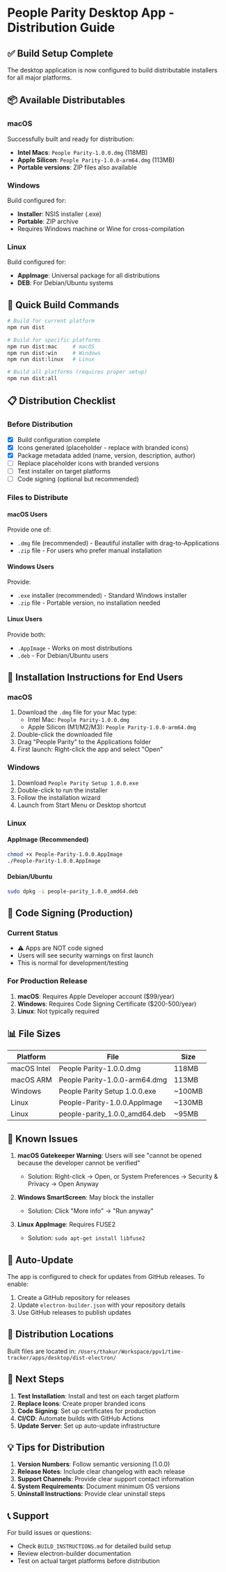 # People Parity Desktop App - Distribution Guide

## ✅ Build Setup Complete

The desktop application is now configured to build distributable installers for all major platforms.

## 📦 Available Distributables

### macOS
Successfully built and ready for distribution:
- **Intel Macs**: `People Parity-1.0.0.dmg` (118MB)
- **Apple Silicon**: `People Parity-1.0.0-arm64.dmg` (113MB)
- **Portable versions**: ZIP files also available

### Windows
Build configured for:
- **Installer**: NSIS installer (.exe)
- **Portable**: ZIP archive
- Requires Windows machine or Wine for cross-compilation

### Linux
Build configured for:
- **AppImage**: Universal package for all distributions
- **DEB**: For Debian/Ubuntu systems

## 🚀 Quick Build Commands

```bash
# Build for current platform
npm run dist

# Build for specific platforms
npm run dist:mac     # macOS
npm run dist:win     # Windows
npm run dist:linux   # Linux

# Build all platforms (requires proper setup)
npm run dist:all
```

## 📋 Distribution Checklist

### Before Distribution
- [x] Build configuration complete
- [x] Icons generated (placeholder - replace with branded icons)
- [x] Package metadata added (name, version, description, author)
- [ ] Replace placeholder icons with branded versions
- [ ] Test installer on target platforms
- [ ] Code signing (optional but recommended)

### Files to Distribute

#### macOS Users
Provide one of:
- `.dmg` file (recommended) - Beautiful installer with drag-to-Applications
- `.zip` file - For users who prefer manual installation

#### Windows Users
Provide:
- `.exe` installer (recommended) - Standard Windows installer
- `.zip` file - Portable version, no installation needed

#### Linux Users
Provide both:
- `.AppImage` - Works on most distributions
- `.deb` - For Debian/Ubuntu users

## 📝 Installation Instructions for End Users

### macOS
1. Download the `.dmg` file for your Mac type:
   - Intel Mac: `People Parity-1.0.0.dmg`
   - Apple Silicon (M1/M2/M3): `People Parity-1.0.0-arm64.dmg`
2. Double-click the downloaded file
3. Drag "People Parity" to the Applications folder
4. First launch: Right-click the app and select "Open"

### Windows
1. Download `People Parity Setup 1.0.0.exe`
2. Double-click to run the installer
3. Follow the installation wizard
4. Launch from Start Menu or Desktop shortcut

### Linux
#### AppImage (Recommended)
```bash
chmod +x People-Parity-1.0.0.AppImage
./People-Parity-1.0.0.AppImage
```

#### Debian/Ubuntu
```bash
sudo dpkg -i people-parity_1.0.0_amd64.deb
```

## 🔐 Code Signing (Production)

### Current Status
- ⚠️ Apps are NOT code signed
- Users will see security warnings on first launch
- This is normal for development/testing

### For Production Release
1. **macOS**: Requires Apple Developer account ($99/year)
2. **Windows**: Requires Code Signing Certificate ($200-500/year)
3. **Linux**: Not typically required

## 📊 File Sizes

| Platform | File | Size |
|----------|------|------|
| macOS Intel | People Parity-1.0.0.dmg | 118MB |
| macOS ARM | People Parity-1.0.0-arm64.dmg | 113MB |
| Windows | People Parity Setup 1.0.0.exe | ~100MB |
| Linux | People-Parity-1.0.0.AppImage | ~130MB |
| Linux | people-parity_1.0.0_amd64.deb | ~95MB |

## 🚨 Known Issues

1. **macOS Gatekeeper Warning**: Users will see "cannot be opened because the developer cannot be verified"
   - Solution: Right-click → Open, or System Preferences → Security & Privacy → Open Anyway

2. **Windows SmartScreen**: May block the installer
   - Solution: Click "More info" → "Run anyway"

3. **Linux AppImage**: Requires FUSE2
   - Solution: `sudo apt-get install libfuse2`

## 🔄 Auto-Update

The app is configured to check for updates from GitHub releases. To enable:
1. Create a GitHub repository for releases
2. Update `electron-builder.json` with your repository details
3. Use GitHub releases to publish updates

## 📍 Distribution Locations

Built files are located in: `/Users/thakur/Workspace/ppv1/time-tracker/apps/desktop/dist-electron/`

## 🎯 Next Steps

1. **Test Installation**: Install and test on each target platform
2. **Replace Icons**: Create proper branded icons
3. **Code Signing**: Set up certificates for production
4. **CI/CD**: Automate builds with GitHub Actions
5. **Update Server**: Set up auto-update infrastructure

## 💡 Tips for Distribution

1. **Version Numbers**: Follow semantic versioning (1.0.0)
2. **Release Notes**: Include clear changelog with each release
3. **Support Channels**: Provide clear support contact information
4. **System Requirements**: Document minimum OS versions
5. **Uninstall Instructions**: Provide clear uninstall steps

## 📞 Support

For build issues or questions:
- Check `BUILD_INSTRUCTIONS.md` for detailed build setup
- Review electron-builder documentation
- Test on actual target platforms before distribution